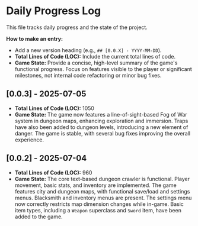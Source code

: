 # Daily Progress Log

This file tracks daily progress and the state of the project.

**How to make an entry:**
- Add a new version heading (e.g., `## [0.0.X] - YYYY-MM-DD`).
- **Total Lines of Code (LOC):** Include the current total lines of code.
- **Game State:** Provide a concise, high-level summary of the game's functional progress. Focus on features visible to the player or significant milestones, not internal code refactoring or minor bug fixes.

## [0.0.3] - 2025-07-05
- **Total Lines of Code (LOC):** 1050
- **Game State:** The game now features a line-of-sight-based Fog of War system in dungeon maps, enhancing exploration and immersion. Traps have also been added to dungeon levels, introducing a new element of danger. The game is stable, with several bug fixes improving the overall experience.

## [0.0.2] - 2025-07-04
- **Total Lines of Code (LOC):** 960
- **Game State:** The core text-based dungeon crawler is functional. Player movement, basic stats, and inventory are implemented. The game features city and dungeon maps, with functional save/load and settings menus. Blacksmith and inventory menus are present. The settings menu now correctly restricts map dimension changes while in-game. Basic item types, including a `Weapon` superclass and `Sword` item, have been added to the game.
